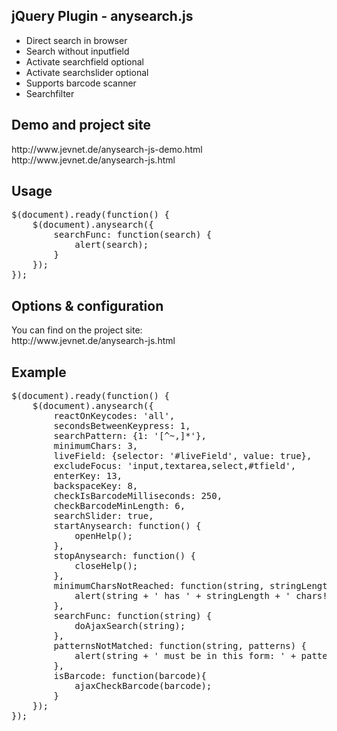 <h2>jQuery Plugin - anysearch.js</h2>
<ul>
    <li>Direct search in browser</li>
    <li>Search without inputfield</li>
    <li>Activate searchfield optional</li>
    <li>Activate searchslider optional</li>
    <li>Supports barcode scanner</li>
    <li>Searchfilter</li>
</ul>
<h2>Demo and project site</h2>
http://www.jevnet.de/anysearch-js-demo.html<br>
http://www.jevnet.de/anysearch-js.html

<div class="bs-example">
    <h2>Usage</h2>
    <pre>$(document).ready(function() { 
    $(document).anysearch({
        searchFunc: function(search) {
            alert(search);
        }
    });
});</pre>
</div>

<div class="bs-example">
    <h2>Options & configuration</h2>
    You can find on the project site:
    <br>http://www.jevnet.de/anysearch-js.html
</div>

<div class="bs-example">
    <h2>Example</h2>
    <pre>$(document).ready(function() {
    $(document).anysearch({
        reactOnKeycodes: 'all',
        secondsBetweenKeypress: 1,
        searchPattern: {1: '[^~,]*'},
        minimumChars: 3,
        liveField: {selector: '#liveField', value: true},
        excludeFocus: 'input,textarea,select,#tfield',
        enterKey: 13,
        backspaceKey: 8,
        checkIsBarcodeMilliseconds: 250,
        checkBarcodeMinLength: 6,
        searchSlider: true,
        startAnysearch: function() {
            openHelp();
        },
        stopAnysearch: function() {
            closeHelp();
        },
        minimumCharsNotReached: function(string, stringLength, minLength) {
            alert(string + ' has ' + stringLength + ' chars! Minlength: ' + minLength);
        },
        searchFunc: function(string) {
            doAjaxSearch(string);
        },
        patternsNotMatched: function(string, patterns) {
            alert(string + ' must be in this form: ' + patterns);
        }, 
        isBarcode: function(barcode){
            ajaxCheckBarcode(barcode);
        }
    });
});</pre>
</div>


